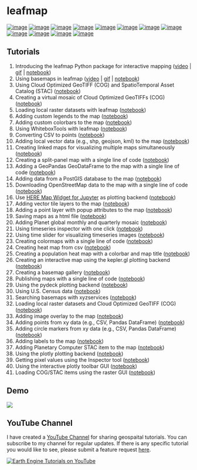 # leafmap

[![image](https://colab.research.google.com/assets/colab-badge.svg)](https://gishub.org/leafmap-colab)
[![image](https://colab.research.google.com/assets/colab-badge.svg)](https://gishub.org/leafmap-colab)
[![image](https://mybinder.org/badge_logo.svg)](https://gishub.org/leafmap-binder)
[![image](https://mybinder.org/badge_logo.svg)](https://gishub.org/leafmap-binder)
[![image](https://img.shields.io/pypi/v/leafmap.svg)](https://pypi.python.org/pypi/leafmap)
[![image](https://img.shields.io/conda/vn/conda-forge/leafmap.svg)](https://anaconda.org/conda-forge/leafmap)
[![image](https://pepy.tech/badge/leafmap)](https://pepy.tech/project/leafmap)
[![image](https://github.com/giswqs/leafmap/workflows/docs/badge.svg)](https://leafmap.org)
[![image](https://github.com/giswqs/leafmap/workflows/build/badge.svg)](https://github.com/giswqs/leafmap/actions?query=workflow%3Abuild)
[![image](https://img.shields.io/badge/License-MIT-yellow.svg)](https://opensource.org/licenses/MIT)
[![image](https://img.shields.io/badge/YouTube-Channel-red)](https://www.youtube.com/c/QiushengWu)
[![image](https://img.shields.io/twitter/follow/giswqs?style=social)](https://twitter.com/giswqs)

## Tutorials

1. Introducing the leafmap Python package for interactive mapping ([video](https://youtu.be/-UPt7x3Gn60) | [gif](https://i.imgur.com/2pRxunR.gif) | [notebook](https://leafmap.org/notebooks/01_leafmap_intro))
2. Using basemaps in leafmap ([video](https://youtu.be/uylpjbDZesY) | [gif](https://youtu.be/-lOo-vxjrDM) | [notebook](https://leafmap.org/notebooks/02_using_basemaps))
3. Using Cloud Optimized GeoTIFF (COG) and SpatioTemporal Asset Catalog (STAC) ([notebook](https://leafmap.org/notebooks/03_cog_stac))
4. Creating a virtual mosaic of Cloud Optimized GeoTIFFs (COG) ([notebook](https://leafmap.org/notebooks/04_cog_mosaic))
5. Loading local raster datasets with leafmap ([notebook](https://leafmap.org/notebooks/05_load_raster))
6. Adding custom legends to the map ([notebook](https://leafmap.org/notebooks/06_legend))
7. Adding custom colorbars to the map ([notebook](https://leafmap.org/notebooks/07_colorbar))
8. Using WhiteboxTools with leafmap ([notebook](https://leafmap.org/notebooks/08_whitebox))
9. Converting CSV to points ([notebook](https://leafmap.org/notebooks/09_csv_to_points))
10. Adding local vector data (e.g., shp, geojson, kml) to the map ([notebook](https://leafmap.org/notebooks/10_add_vector))
11. Creating linked maps for visualizing multiple maps simultaneously ([notebook](https://leafmap.org/notebooks/11_linked_maps))
12. Creating a split-panel map with a single line of code ([notebook](https://leafmap.org/notebooks/12_split_map))
13. Adding a GeoPandas GeoDataFrame to the map with a single line of code ([notebook](https://leafmap.org/notebooks/13_geopandas))
14. Adding data from a PostGIS database to the map ([notebook](https://leafmap.org/notebooks/14_postgis))
15. Downloading OpenStreetMap data to the map with a single line of code ([notebook](https://leafmap.org/notebooks/15_add_osm))
16. Use [HERE Map Widget for Jupyter](https://github.com/heremaps/here-map-widget-for-jupyter) as plotting backend ([notebook](https://leafmap.org/notebooks/16_heremap))
17. Adding vector tile layers to the map ([notebook](https://leafmap.org/notebooks/17_vector_tile_layer))
18. Adding a point layer with popup attributes to the map ([notebook](https://leafmap.org/notebooks/18_point_layer))
19. Saving maps as a html file ([notebook](https://leafmap.org/notebooks/19_map_to_html))
20. Adding Planet global monthly and quarterly mosaic ([notebook](https://leafmap.org/notebooks/20_planet_imagery))
21. Using timeseries inspector with one click ([notebook](https://leafmap.org/notebooks/21_ts_inspector))
22. Using time slider for visualizing timeseries images ([notebook](https://leafmap.org/notebooks/22_time_slider))
23. Creating colormaps with a single line of code ([notebook](https://leafmap.org/notebooks/23_colormaps))
24. Creating heat map from csv ([notebook](https://leafmap.org/notebooks/24_heatmap))
25. Creating a population heat map with a colorbar and map title ([notebook](https://leafmap.org/notebooks/25_map_title))
26. Creating an interactive map using the kepler.gl plotting backend ([notebook](https://leafmap.org/notebooks/26_kepler_gl))
27. Creating a basemap gallery ([notebook](https://leafmap.org/notebooks/27_basemap_gallery))
28. Publishing maps with a single line of code ([notebook](https://leafmap.org/notebooks/28_publish_map))
29. Using the pydeck plotting backend ([notebook](https://leafmap.org/notebooks/29_pydeck))
30. Using U.S. Census data ([notebook](https://leafmap.org/notebooks/30_census_data))
31. Searching basemaps with xyzservices ([notebook](https://leafmap.org/notebooks/31_search_basemaps))
32. Loading local raster datasets and Cloud Optimized GeoTIFF (COG) ([notebook](https://leafmap.org/notebooks/32_local_tile))
33. Adding image overlay to the map ([notebook](https://leafmap.org/notebooks/33_image_overlay))
34. Adding points from xy data (e.g., CSV, Pandas DataFrame) ([notebook](https://leafmap.org/notebooks/34_add_points_from_xy))
35. Adding circle markers from xy data (e.g., CSV, Pandas DataFrame) ([notebook](https://leafmap.org/notebooks/35_circle_markers))
36. Adding labels to the map ([notebook](https://leafmap.org/notebooks/36_add_labels))
37. Adding Planetary Computer STAC item to the map ([notebook](https://leafmap.org/notebooks/37_planetary_computer))
38. Using the plotly plotting backend ([notebook](https://leafmap.org/notebooks/38_plotly))
39. Getting pixel values using the Inspector tool ([notebook](https://leafmap.org/notebooks/39_inspector_tool))
40. Using the interactive plotly toolbar GUI ([notebook](https://leafmap.org/notebooks/40_plotly_gui))
41. Loading COG/STAC items using the raster GUI ([notebook](https://leafmap.org/notebooks/41_raster_gui))

## Demo

![](https://wetlands.io/file/images/leafmap_demo.gif)

## YouTube Channel

I have created a [YouTube Channel](https://www.youtube.com/c/QiushengWu) for sharing geospaital tutorials. You can subscribe to my channel for regular updates. If there is any specific tutorial you would like to see, please submit a feature request [here](https://github.com/giswqs/leafmap/issues).

[![Earth Engine Tutorials on YouTube](https://wetlands.io/file/images/youtube.png)](https://www.youtube.com/c/QiushengWu)
